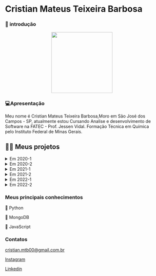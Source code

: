 # Cristian Mateus Teixeira Barbosa


### :book: introdução



<body>

  <div align="center">
    <kbd><img src="https://github.com/CristianMateusTB/TG_PORTIFOLIO/tree/main/assets/Cristian.jpg" width="200px" height="200px"/></kbd>
  </div>




</body>

### :computer:Apresentação

Meu nome é Cristian Mateus Teixeira Barbosa,Moro em São José dos Campos - SP, atualmente estou Cursando Analise e desenvolvimento de Software na FATEC - Prof. Jessen Vidal. Formação Técnica em Química pelo Instituto Federal de Minas Gerais.



## :man_technologist: Meus projetos

<details>
  <summary>Em 2020-1</summary>



O projeto integrador no inicio de 2020 foi de um aplicativo de segurança domiciliar, que foi desenvolvido e criado para uma inovação no mercado de segurança, com a facilidade e funcionalidade de ter a autonomia da segurança do seu domicílio.



##### :man_teacher: Parceiro Acadêmico:

FATEC - Prof. Jessen Vidal, proposto pelo o Prof. Jean Carlos Lourenço Costa da disciplina de Programação em Microinformática.

[GIT](https://github.com/Rafael-BD/SlimSystem-API)



##### :warning: Problema:

Criar um aplicativo com o objetivo de implementar as tecnologias de programação modular e banco de dados.



##### :bulb: Solução:

Aplicativo de segurança doméstica, que trás aos usuários conforto, segurança e praticidade, possibilitando controle e monitoramento através de qualquer lugar, por meio de um aparelho móvel conectado à internet.



##### :computer: Tecnologias Utilizadas:

[App inventor](https://appinventor.mit.edu) e  [kodular](https://www.kodular.io)  - é uma linguagem visual de blocos para criar aplicativos Android.

[firebase](https://firebase.google.com/products/realtime-database/?utm_source=google&utm_medium=cpc&utm_campaign=latam-BR-all-pt-dr-SKWS-all-all-trial-e-dr-1011454-LUAC0008679&utm_content=text-ad-none-any-DEV_c-CRE_429626774316-ADGP_Hybrid%20%7C%20SKWS%20-%20EXA%20%7C%20Txt%20~%20Compute_Firebase-KWID_43700066431125567-kwd-312330826250&utm_term=KW_firebase-ST_Firebase&gclid=CjwKCAjwrqqSBhBbEiwAlQeqGi-Fsw0Zm0CZHlbUi-l5d_oEqcTx9shZNZD5AGjEdP--fGkoiY1kfBoCE4EQAvD_BwE&gclsrc=aw.ds) - é uma plataforma desenvolvida pelo Google para a criação de aplicativos móveis e web.

[airtable](https://www.airtable.com/?utm_source=google&utm_medium=cpc&utm_extra5=kwd-98523555182&utm_extra2=11493609735&utm_extra10=120737223988&creative=475905503164&device=c&cx=row&targetid=kwd-98523555182&campaignid=11493609735&adgroupid=120737223988&utm_campaign=brand_creator&utm_content=bofu_freetrial&gclid=CjwKCAjwrqqSBhBbEiwAlQeqGv5aIHvPCIKqJFiw0vVQDxpMbpIDsqEPDGFiZ9OQcHcbjLF6ze3E0BoCn0AQAvD_BwE) - é um serviço de colaboração em nuvem m híbrido planilha-banco de dados, com as características de um banco de dados, mas aplicado a uma planilha.

droidcam - é uma aplicação para Android que permite usufruir da camara e micro do dispositivo móvel a partir de qualquer lugar.



##### :link: Contribuições pessoais :

Programar a linkagem da camera ao aplicativo e a integração do aplicativo com o firebase e airtable.



##### Hard skill:

Lógica de programação - 

firebase -

Kodular -



##### Soft skills:

**Comunicação** - foi de grande importância para o desenvolvimento do projeto, e se tornou crucial para o projeto pois havia começado da pandemia e tivemos que continuar EAD o que dificultou no começo a comunicação.

**planejamento** - foi necessário o planejamento constante para definirmos os estágios de desenvolvimento do projeto e de como organizaríamos as tarefas do projetos.



</details>



<details>
  <summary>Em 2020-2</summary>


Foi desenvolvido um aplicativo de gerenciamento para controle da jornada de trabalho dos motoristas de forma parametrizável, visando funcionalidades de planejamento,acompanhamento e controle.



##### :man_teacher: Parceiro Acadêmico:

[IACIT](https://www.iacit.com.br) - Desenvolvimento de produtos e sistemas aplicados ao Auxílio do Controle e do Tráfego Aéreo e Marítimo; Defesa e Segurança Pública; Fábrica de Software; Meteorologia; Pesquisa, Desenvolvimento e Inovação e Telemetria.

[GIT](https://github.com/DevSlim001/PI_2020.2)



##### :warning: Problema:

Falta de gerenciamento e obtenção atualizações de status durante a jornada de trabalho dos motoristas.



##### :bulb: Solução:

Desenvolver um aplicativo de gerenciamento para controle da jornada de trabalho dos motoristas de forma parametrizável, visando funcionalidades de planejamento,acompanhamento e controle.



##### :computer: Tecnologias Utilizadas:

[Java](https://www.java.com/pt-BR/) -É uma linguagem de programação orientada a objetos

[Java swing]() -  É um framework que disponibiliza um conjunto de elementos gráficos para ser utilizado na plataforma *Java*

[PostgreSQL](https://www.postgresql.org) - É  um sistema gerenciador de banco de dados objeto relacional



##### Contribuições pessoais :

Desenvolvimento do banco de dados 



##### Hard skill:

PostgreSQL 



##### Soft skills:

**Resiliência** - foi necessário para lidarmos com os imprevistos do projeto e nos adaptarmos aos requisitos de cada entrega



</details>



<details>
  <summary>Em 2021-1</summary>





##### :man_teacher: Parceiro Acadêmico:

[NESS Health](https://ness.com.br/health.php) empresa de tecnologia que inova e transforma diariamente a área da saúde, implementando tecnologias que transformam a medicina moderna.

[GIT](https://github.com/DevSlim001/API_NEDUC)



##### :warning: Problema:

O parceiro acadêmico juntamente a FATEC de São José dos Campos impôs um desafio que consistia em uma solução para facilitar e melhorar a qualidade do aprendizado dos estudantes 



##### :bulb: Solução:

Uma plataforma de ensino remoto com praticidade, facilidade e ampla variedade de conteúdo de qualidade para superar as limitações do ensino no Brasil.



##### :computer: Tecnologias Utilizadas

Java

HTML 5

CSS 3

Spring

Mysql

##### Contribuições pessoais :

Nesse projeto dediquei as duas primeiras sprints me dediquei para a integração do banco com o back-end, nas duas ultimas sprints ajudei com a criação de telas  e revisamento das telas para que não houvesse problemas de responsividade.

##### Hard skills:

Mysql 

Bootstrap 

HTML CSS 

##### Soft skills:



</details>

<details>
  <summary>Em 2021-2</summary>





##### :man_teacher: Parceiro Acadêmico

[Embraer](https://embraer.com/br/pt)

[GIT](https://github.com/DevSlim001/API_Slim_4Semestre)



##### :warning: Problema

Dificuladade na manipulação de documentos (manuais), demora e trabalho excessivo para criação, edição e atualização dos mesmos.

##### :bulb: Solução

Plataforma WEB resposnsável por facilitar a edição desses arquivos de forma que não fosse necessário realizar operações exaustivas e repetitivas.



##### :computer: Tecnologias Utilizadas

Java

HTML 5

CSS 3

Spring

JavaScript

ReactJs

##### Contribuições pessoais 

Nesse projeto fui responsável pelo desenvolvimento das páginas web utilizando ReactJs. Contribiu com pequenas ajudas para o Back-end e Banco de Dados.

##### Hardskill:

ReactJs -

Mongo DB -

Android



##### Soft skills



</details>

<details>
  <summary>Em 2022-1</summary>





##### :man_teacher: Parceiro Acadêmico

[Embraer](https://embraer.com/br/pt)

[GIT](https://github.com/DevSlim001/API_Slim_4Semestre)



##### :warning: Problema

##### :bulb: Solução



##### :computer: Tecnologias Utilizadas



##### Contribuições pessoais 

Nesse projeto atuei como SM(Scrum Master) e fiquei responsável pelo desenvolvimento de telas desenvolvendo as telas de login,usurário e inicial incluindo a comunicação com a API Gateway, configurei a AWS para rodar o back-end e fiz as rotas para comunicação dos dispositivos com a AWS.

##### Hardskill:

React-native

Javascript

##### Soft skills

</details>

<details>
  <summary>Em 2022-2</summary>




##### :man_teacher: Parceiro Acadêmico:

[Visiona](https://visionaespacial.com) - A Visiona Tecnologia Espacial é uma *joint-venture* entre a Embraer Defesa & Segurança e a Telebras , voltada para a integração de sistemas espaciais.

##### :warning: Problema:

O problema apresentado foi que sempre que os agricultores necessitassem de dados do seu plantio, era necessário o preenchimento manual informações para obtenção de dados.



##### :bulb: Solução

A solução encontrada foi a implementação de uma IA no aplicativo, de forma que seria necessário apenas que o agricultor tirasse uma foto da sua planta para que pudesse receber dados quantitativos.



##### :computer: Tecnologias Utilizadas

React

Python

JavaScript

TensorFlow

Yolo

##### Contribuições pessoais 

Nesse projeto fui responsável pelo desenvolvimento da IA assim como seu treinamento e pelo aperfeiçoamento dos treinos, tambem fiz a preparação do dataset fazendo a identificação manual de vagem para o treinamento de reconhecimento da IA.



##### Hardskill:

Python

IA 

##### Soft skills

</details>







### Meus principais conhecimentos

:snake: Python

:game_die: MongoDB

:robot: JavaScript



### Contatos

cristian.mtb00@gmail.com.br

[Instagram](https://www.instagram.com/cristian.mateus.0/)

[Linkedin](https://www.linkedin.com/in/cristian-mateus-2960ab1ab/)
